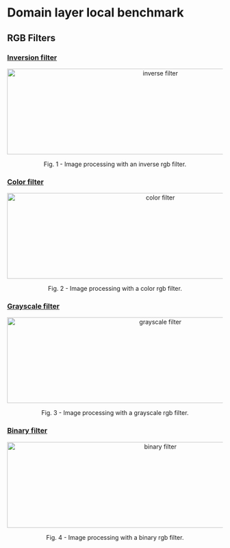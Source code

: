 # Domain layer local benchmark

## RGB Filters

### [Inversion filter](https://github.com/dudinda/Image-Processing/blob/master/Source/ImageProcessing.App.DomainLayer/DomainModel/Rgb/RgbFilter/Implementation/InversionFilter.cs)

<p align="center">
    <img src="https://i.imgur.com/99AL4uB.png" width="700" height = "200" alt="inverse filter">
    <p align="center">Fig. 1 - Image processing with an inverse rgb filter.</p>
</p>

### [Color filter](https://github.com/dudinda/Image-Processing/blob/master/Source/ImageProcessing.App.DomainLayer/DomainModel/Rgb/RgbFilter/Implementation/ColorFilter.cs)

<p align="center">
    <img src="https://i.imgur.com/pqcN41l.png" width="700" height = "200" alt="color filter">
    <p align="center">Fig. 2 - Image processing with a color rgb filter.</p>
</p>


### [Grayscale filter](https://github.com/dudinda/Image-Processing/blob/master/Source/ImageProcessing.App.DomainLayer/DomainModel/Rgb/RgbFilter/Implementation/GrayscaleFilter.cs)

<p align="center">
    <img src="https://i.imgur.com/1E53wfX.png" width="700" height = "200" alt="grayscale filter">
    <p align="center">Fig. 3 - Image processing with a grayscale rgb filter.</p>
</p>


### [Binary filter](https://github.com/dudinda/Image-Processing/blob/master/Source/ImageProcessing.App.DomainLayer/DomainModel/Rgb/RgbFilter/Implementation/BinaryFilter.cs)

<p align="center">
    <img src="https://i.imgur.com/zBX2swh.png" width="700" height = "200" alt="binary filter">
    <p align="center">Fig. 4 - Image processing with a binary rgb filter.</p>
</p>



